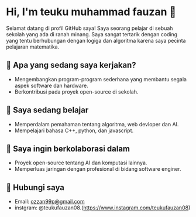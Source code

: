 # Hi, I'm teuku muhammad fauzan 👋

Selamat datang di profil GitHub saya! Saya seorang pelajar di sebuah sekolah yang ada di ranah minang. Saya sangat tertarik dengan coding yang tentu berhubungan dengan logiga dan algoritma karena saya pecinta pelajaran matematika.

## 🔭 Apa yang sedang saya kerjakan?
- Mengembangkan program-program sederhana yang membantu segala aspek software dan hardware.
- Berkontribusi pada proyek open-source di sekolah.

## 🌱 Saya sedang belajar
- Memperdalam pemahaman tentang algoritma, web devloper dan AI.
- Mempelajari bahasa C++, python, dan javascript.

## 👯 Saya ingin berkolaborasi dalam
- Proyek open-source tentang AI dan komputasi lainnya.
- Memperluas jaringan dengan profesional di bidang software enginer.

## 💬 Hubungi saya
- Email: ozzan99p@gmail.com
- instgram: @teukufauzan08.(https://www.instagram.com/teukufauzan08)



